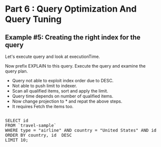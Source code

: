# Part 6 : Query Optimization And Query Tuning

## Example #5: Creating the right index for the query


Let's execute query and look at executionTime.

Now prefix EXPLAIN to this query. Execute the query and examine the query plan.

* Query not able to exploit index order due to DESC. 
* Not able to push limit to indexer.
* Scan all qualified items, sort and apply the limit. 
* Query time depends on number of qualified items.
* Now change projection to * and repat the above steps.
* It requires Fetch the items too.



<pre id="example"> 
SELECT id
FROM `travel-sample`
WHERE type = "airline" AND country = "United States" AND id BETWEEN 10 AND 1000
ORDER BY country, id  DESC
LIMIT 10;
</pre>
